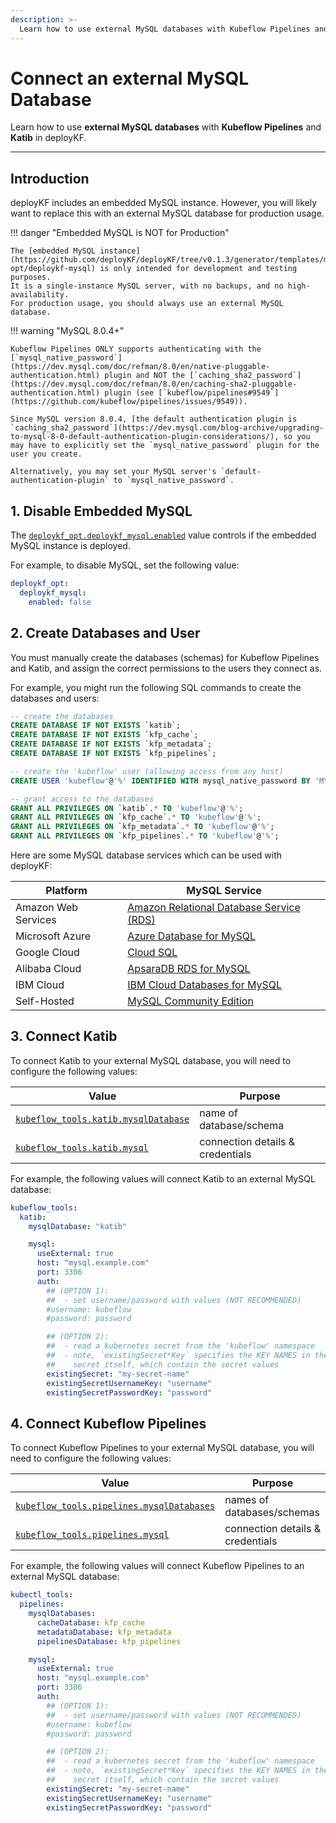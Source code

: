 ```yaml
---
description: >-
  Learn how to use external MySQL databases with Kubeflow Pipelines and Katib in deployKF.
---
```


# Connect an external MySQL Database

Learn how to use __external MySQL databases__ with __Kubeflow Pipelines__ and __Katib__ in deployKF.

---

## Introduction

deployKF includes an embedded MySQL instance.
However, you will likely want to replace this with an external MySQL database for production usage.

!!! danger "Embedded MySQL is NOT for Production"

    The [embedded MySQL instance](https://github.com/deployKF/deployKF/tree/v0.1.3/generator/templates/manifests/deploykf-opt/deploykf-mysql) is only intended for development and testing purposes.
    It is a single-instance MySQL server, with no backups, and no high-availability.
    For production usage, you should always use an external MySQL database.

!!! warning "MySQL 8.0.4+"

    Kubeflow Pipelines ONLY supports authenticating with the [`mysql_native_password`](https://dev.mysql.com/doc/refman/8.0/en/native-pluggable-authentication.html) plugin and NOT the [`caching_sha2_password`](https://dev.mysql.com/doc/refman/8.0/en/caching-sha2-pluggable-authentication.html) plugin (see [`kubeflow/pipelines#9549`](https://github.com/kubeflow/pipelines/issues/9549)).

    Since MySQL version 8.0.4, [the default authentication plugin is `caching_sha2_password`](https://dev.mysql.com/blog-archive/upgrading-to-mysql-8-0-default-authentication-plugin-considerations/), so you may have to explicitly set the `mysql_native_password` plugin for the user you create. 
    
    Alternatively, you may set your MySQL server's `default-authentication-plugin` to `mysql_native_password`.

## 1. Disable Embedded MySQL

The [`deploykf_opt.deploykf_mysql.enabled`](https://github.com/deployKF/deployKF/blob/v0.1.1/generator/default_values.yaml#L993) value controls if the embedded MySQL instance is deployed.

For example, to disable MySQL, set the following value:

```yaml
deploykf_opt:
  deploykf_mysql:
    enabled: false
```

## 2. Create Databases and User

You must manually create the databases (schemas) for Kubeflow Pipelines and Katib, and assign the correct permissions to the users they connect as.

For example, you might run the following SQL commands to create the databases and users:

```sql
-- create the databases
CREATE DATABASE IF NOT EXISTS `katib`;
CREATE DATABASE IF NOT EXISTS `kfp_cache`;
CREATE DATABASE IF NOT EXISTS `kfp_metadata`;
CREATE DATABASE IF NOT EXISTS `kfp_pipelines`;

-- create the 'kubeflow' user (allowing access from any host)
CREATE USER 'kubeflow'@'%' IDENTIFIED WITH mysql_native_password BY 'MY_PASSWORD';

-- grant access to the databases
GRANT ALL PRIVILEGES ON `katib`.* TO 'kubeflow'@'%';
GRANT ALL PRIVILEGES ON `kfp_cache`.* TO 'kubeflow'@'%';
GRANT ALL PRIVILEGES ON `kfp_metadata`.* TO 'kubeflow'@'%';
GRANT ALL PRIVILEGES ON `kfp_pipelines`.* TO 'kubeflow'@'%';
```

Here are some MySQL database services which can be used with deployKF:

Platform | MySQL Service
--- | ---
Amazon Web Services | [Amazon Relational Database Service (RDS)](https://aws.amazon.com/rds/)
Microsoft Azure | [Azure Database for MySQL](https://azure.microsoft.com/en-us/services/mysql/)
Google Cloud | [Cloud SQL](https://cloud.google.com/sql)
Alibaba Cloud | [ApsaraDB RDS for MySQL](https://www.alibabacloud.com/product/apsaradb-for-rds-mysql)
IBM Cloud | [IBM Cloud Databases for MySQL](https://www.ibm.com/cloud/databases-for-mysql)
Self-Hosted | [MySQL Community Edition](https://www.mysql.com/products/community/)

## 3. Connect Katib

To connect Katib to your external MySQL database, you will need to configure the following values:

Value | Purpose
--- | ---
[`kubeflow_tools.katib.mysqlDatabase`](https://github.com/deployKF/deployKF/blob/v0.1.3/generator/default_values.yaml#L1306-L1308) | name of database/schema
[`kubeflow_tools.katib.mysql`](https://github.com/deployKF/deployKF/blob/v0.1.3/generator/default_values.yaml#L1290-L1304) | connection details & credentials

For example, the following values will connect Katib to an external MySQL database:

```yaml
kubeflow_tools:
  katib:
    mysqlDatabase: "katib"

    mysql:
      useExternal: true
      host: "mysql.example.com"
      port: 3306
      auth:
        ## (OPTION 1):
        ##  - set username/password with values (NOT RECOMMENDED)
        #username: kubeflow
        #password: password

        ## (OPTION 2):
        ##  - read a kubernetes secret from the 'kubeflow' namespace
        ##  - note, `existingSecret*Key` specifies the KEY NAMES in the 
        ##    secret itself, which contain the secret values
        existingSecret: "my-secret-name"
        existingSecretUsernameKey: "username"
        existingSecretPasswordKey: "password"
```


## 4. Connect Kubeflow Pipelines

To connect Kubeflow Pipelines to your external MySQL database, you will need to configure the following values:

Value | Purpose
--- | ---
[`kubeflow_tools.pipelines.mysqlDatabases`](https://github.com/deployKF/deployKF/blob/v0.1.3/generator/default_values.yaml#L1775-L1780) | names of databases/schemas
[`kubeflow_tools.pipelines.mysql`](https://github.com/deployKF/deployKF/blob/v0.1.3/generator/default_values.yaml#L1759-L1773) | connection details & credentials

For example, the following values will connect Kubeflow Pipelines to an external MySQL database:

```yaml
kubectl_tools:
  pipelines:
    mysqlDatabases:
      cacheDatabase: kfp_cache
      metadataDatabase: kfp_metadata
      pipelinesDatabase: kfp_pipelines

    mysql:
      useExternal: true
      host: "mysql.example.com"
      port: 3306
      auth:
        ## (OPTION 1):
        ##  - set username/password with values (NOT RECOMMENDED)
        #username: kubeflow
        #password: password

        ## (OPTION 2):
        ##  - read a kubernetes secret from the 'kubeflow' namespace
        ##  - note, `existingSecret*Key` specifies the KEY NAMES in the 
        ##    secret itself, which contain the secret values
        existingSecret: "my-secret-name"
        existingSecretUsernameKey: "username"
        existingSecretPasswordKey: "password"
```